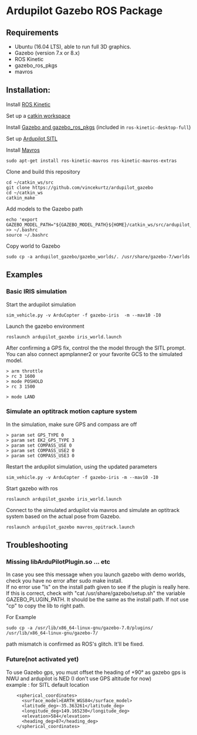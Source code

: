 # Ardupilot Gazebo ROS Package

## Requirements
- Ubuntu (16.04 LTS), able to run full 3D graphics.
- Gazebo (version 7.x or 8.x)
- ROS Kinetic
- gazebo_ros_pkgs
- mavros

## Installation:

Install [ROS Kinetic](http://wiki.ros.org/kinetic/Installation)

Set up a [catkin workspace](http://wiki.ros.org/catkin/Tutorials/create_a_workspace)

Install [Gazebo and gazebo_ros_pkgs](http://gazebosim.org/tutorials?tut=ros_installing) (included in `ros-kinetic-desktop-full`)

Set up [Ardupilot SITL](http://ardupilot.org/dev/docs/setting-up-sitl-on-linux.html)

Install [Mavros](http://wiki.ros.org/mavros)
```
sudo apt-get install ros-kinetic-mavros ros-kinetic-mavros-extras
```

Clone and build this repository
```
cd ~/catkin_ws/src
git clone https://github.com/vincekurtz/ardupilot_gazebo
cd ~/catkin_ws
catkin_make
```

Add models to the Gazebo path
```
echo 'export GAZEBO_MODEL_PATH="${GAZEBO_MODEL_PATH}${HOME}/catkin_ws/src/ardupilot_gazebo/gazebo_worlds"' >> ~/.bashrc
source ~/.bashrc
```

Copy world to Gazebo
```
sudo cp -a ardupilot_gazebo/gazebo_worlds/. /usr/share/gazebo-7/worlds
```

## Examples

### Basic IRIS simulation

Start the ardupilot simulation
```
sim_vehicle.py -v ArduCopter -f gazebo-iris  -m --mav10 -I0
```

Launch the gazebo environment
```
roslaunch ardupilot_gazebo iris_world.launch
```

After confirming a GPS fix, control the the model through the SITL prompt. You can also connect apmplanner2 or your favorite GCS to the simulated model.

```
> arm throttle
> rc 3 1600
> mode POSHOLD
> rc 3 1500

> mode LAND
```

### Simulate an optitrack motion capture system

In the simulation, make sure GPS and compass are off
```
> param set GPS_TYPE 0
> param set EK2_GPS_TYPE 3
> param set COMPASS_USE 0
> param set COMPASS_USE2 0
> param set COMPASS_USE3 0
```

Restart the ardupilot simulation, using the updated parameters
```
sim_vehicle.py -v ArduCopter -f gazebo-iris -m --mav10 -I0
```

Start gazebo with ros
```
roslaunch ardupilot_gazebo iris_world.launch
```

Connect to the simulated ardupilot via mavros and simulate an optitrack system based
on the actual pose from Gazebo. 
```
roslaunch ardupilot_gazebo mavros_opitrack.launch
```

## Troubleshooting

### Missing libArduPilotPlugin.so ... etc

In case you see this message when you launch gazebo with demo worlds, check you have no error after sudo make install.  
If no error use "ls" on the install path given to see if the plugin is really here.  
If this is correct, check with "cat /usr/share/gazebo/setup.sh" the variable GAZEBO_PLUGIN_PATH. It should be the same as the install path. If not use "cp" to copy the lib to right path. 

For Example

```
sudo cp -a /usr/lib/x86_64-linux-gnu/gazebo-7.0/plugins/ /usr/lib/x86_64-linux-gnu/gazebo-7/
```

path mismatch is confirmed as ROS's glitch. It'll be fixed.

### Future(not activated yet)
To use Gazebo gps, you must offset the heading of +90° as gazebo gps is NWU and ardupilot is NED 
(I don't use GPS altitude for now)  
example : for SITL default location
```
    <spherical_coordinates>
      <surface_model>EARTH_WGS84</surface_model>
      <latitude_deg>-35.363261</latitude_deg>
      <longitude_deg>149.165230</longitude_deg>
      <elevation>584</elevation>
      <heading_deg>87</heading_deg>
    </spherical_coordinates>
```


